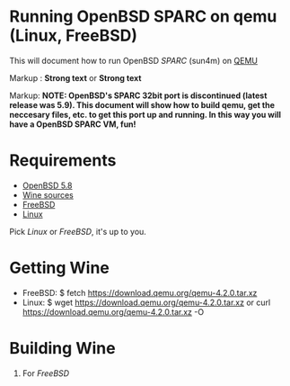 # Running OpenBSD SPARC on qemu (Linux, FreeBSD)

This will document how to run OpenBSD *SPARC* (sun4m) on [QEMU](https://www.qemu.org/ "QEMU")


Markup :  __Strong text__ or **Strong text**

Markup: **NOTE: OpenBSD's SPARC 32bit port is discontinued (latest release was 5.9). This document will show
how to build qemu, get the neccesary files, etc. to get this port up and running. In this way you
will have a OpenBSD SPARC VM, fun!**


# Requirements #

* [OpenBSD 5.8](https://mirror.transip.net/openbsd/5.8/sparc/install58.iso "OpenBSD 5.8/SPARC - install cd")
* [Wine sources](https://download.qemu.org/qemu-4.2.0.tar.xz "Wine 4.2.0 source")
* [FreeBSD](https://www.freebsd.org/ "FreeBSD")
* [Linux](https://distrowatch.com/ "Pick your distro as a service (PYDAAS)")

Pick *Linux* or *FreeBSD*, it's up to you.


# Getting Wine #

 * FreeBSD: $ fetch https://download.qemu.org/qemu-4.2.0.tar.xz
 * Linux: $ wget https://download.qemu.org/qemu-4.2.0.tar.xz or curl https://download.qemu.org/qemu-4.2.0.tar.xz -O

# Building Wine #

1.  For *FreeBSD*


